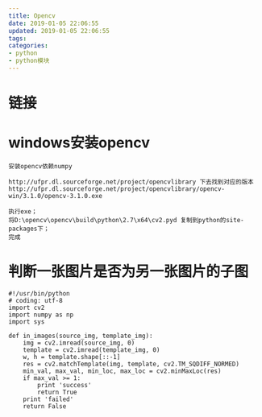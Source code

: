 ```yaml
---
title: Opencv
date: 2019-01-05 22:06:55
updated: 2019-01-05 22:06:55
tags:
categories:
- python
- python模块
---
```


# 链接
[](http://mp.weixin.qq.com/s?__biz=MzA3MDExNzcyNA==&mid=402907292&idx=1&sn=889c4abcf576e24525ea6a705069c4de)
[](http://opencv-python-tutroals.readthedocs.io/en/latest/py_tutorials/py_tutorials.html)
[](http://mp.weixin.qq.com/s?__biz=MzA3MDExNzcyNA==&mid=2650391990&idx=1&sn=a6f4607867441c60b00730afe53325a7#rd)

# windows安装opencv
~~~
安装opencv依赖numpy

http://ufpr.dl.sourceforge.net/project/opencvlibrary 下去找到对应的版本
http://ufpr.dl.sourceforge.net/project/opencvlibrary/opencv-win/3.1.0/opencv-3.1.0.exe

执行exe；
将D:\opencv\opencv\build\python\2.7\x64\cv2.pyd 复制到python的site-packages下；
完成
~~~

# 判断一张图片是否为另一张图片的子图
~~~
#!/usr/bin/python
# coding: utf-8
import cv2
import numpy as np
import sys

def in_images(source_img, template_img):
    img = cv2.imread(source_img, 0)
    template = cv2.imread(template_img, 0)
    w, h = template.shape[::-1]
    res = cv2.matchTemplate(img, template, cv2.TM_SQDIFF_NORMED)
    min_val, max_val, min_loc, max_loc = cv2.minMaxLoc(res)
    if max_val >= 1:
        print 'success'
        return True
    print 'failed'
    return False
~~~
